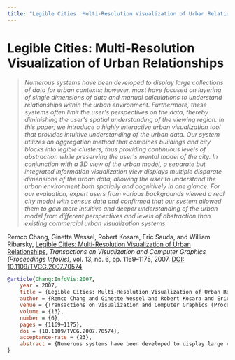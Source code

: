 ```yaml
---
title: "Legible Cities: Multi-Resolution Visualization of Urban Relationships"
---
```


# Legible Cities: Multi-Resolution Visualization of Urban Relationships

> _Numerous systems have been developed to display large collections of data for urban contexts; however, most have focused on layering of single dimensions of data and manual calculations to understand relationships within the urban environment. Furthermore, these systems often limit the user's perspectives on the data, thereby diminishing the user's spatial understanding of the viewing region. In this paper, we introduce a highly interactive urban visualization tool that provides intuitive understanding of the urban data. Our system utilizes an aggregation method that combines buildings and city blocks into legible clusters, thus providing continuous levels of abstraction while preserving the user's mental model of the city. In conjunction with a 3D view of the urban model, a separate but integrated information visualization view displays multiple disparate dimensions of the urban data, allowing the user to understand the urban environment both spatially and cognitively in one glance. For our evaluation, expert users from various backgrounds viewed a real city model with census data and confirmed that our system allowed them to gain more intuitive and deeper understanding of the urban model from different perspectives and levels of abstraction than existing commercial urban visualization systems._

Remco Chang, Ginette Wessel, Robert Kosara, Eric Sauda, and William Ribarsky, <a href="https://media.eagereyes.org/papers/2007/Chang-InfoVis-2007.pdf" target="_blank">Legible Cities: Multi-Resolution Visualization of Urban Relationships</a>, _Transactions on Visualization and Computer Graphics (Proceedings InfoVis)_, vol. 13, no. 6, pp. 1169–1175, 2007. <a href="https://dx.doi.org/10.1109/TVCG.2007.70574" target="_new">DOI: 10.1109/TVCG.2007.70574</a>


```bibtex
@article{Chang:InfoVis:2007,
	year = 2007,
	title = {Legible Cities: Multi-Resolution Visualization of Urban Relationships},
	author = {Remco Chang and Ginette Wessel and Robert Kosara and Eric Sauda and William Ribarsky},
	venue = {Transactions on Visualization and Computer Graphics (Proceedings InfoVis)},
	volume = {13},
	number = {6},
	pages = {1169–1175},
	doi = {10.1109/TVCG.2007.70574},
	acceptance-rate = {23},
	abstract = {Numerous systems have been developed to display large collections of data for urban contexts; however, most have focused on layering of single dimensions of data and manual calculations to understand relationships within the urban environment. Furthermore, these systems often limit the user's perspectives on the data, thereby diminishing the user's spatial understanding of the viewing region. In this paper, we introduce a highly interactive urban visualization tool that provides intuitive understanding of the urban data. Our system utilizes an aggregation method that combines buildings and city blocks into legible clusters, thus providing continuous levels of abstraction while preserving the user's mental model of the city. In conjunction with a 3D view of the urban model, a separate but integrated information visualization view displays multiple disparate dimensions of the urban data, allowing the user to understand the urban environment both spatially and cognitively in one glance. For our evaluation, expert users from various backgrounds viewed a real city model with census data and confirmed that our system allowed them to gain more intuitive and deeper understanding of the urban model from different perspectives and levels of abstraction than existing commercial urban visualization systems.},
}
```

